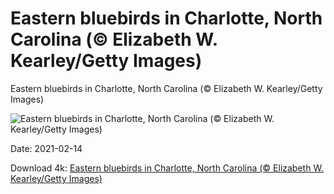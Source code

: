 # Eastern bluebirds in Charlotte, North Carolina (© Elizabeth W. Kearley/Getty Images)

Eastern bluebirds in Charlotte, North Carolina (© Elizabeth W. Kearley/Getty Images)

![Eastern bluebirds in Charlotte, North Carolina (© Elizabeth W. Kearley/Getty Images)](https://bing.com/th?id=OHR.BluebirdsEastern_EN-US5293227470_UHD.jpg&w=1024&h=576)

Date: 2021-02-14

Download 4k: [Eastern bluebirds in Charlotte, North Carolina (© Elizabeth W. Kearley/Getty Images)](https://bing.com/th?id=OHR.BluebirdsEastern_EN-US5293227470_UHD.jpg)

